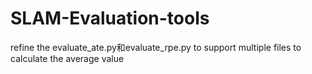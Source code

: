 # SLAM-Evaluation-tools
refine the evaluate_ate.py和evaluate_rpe.py to support multiple files to calculate the average value 
